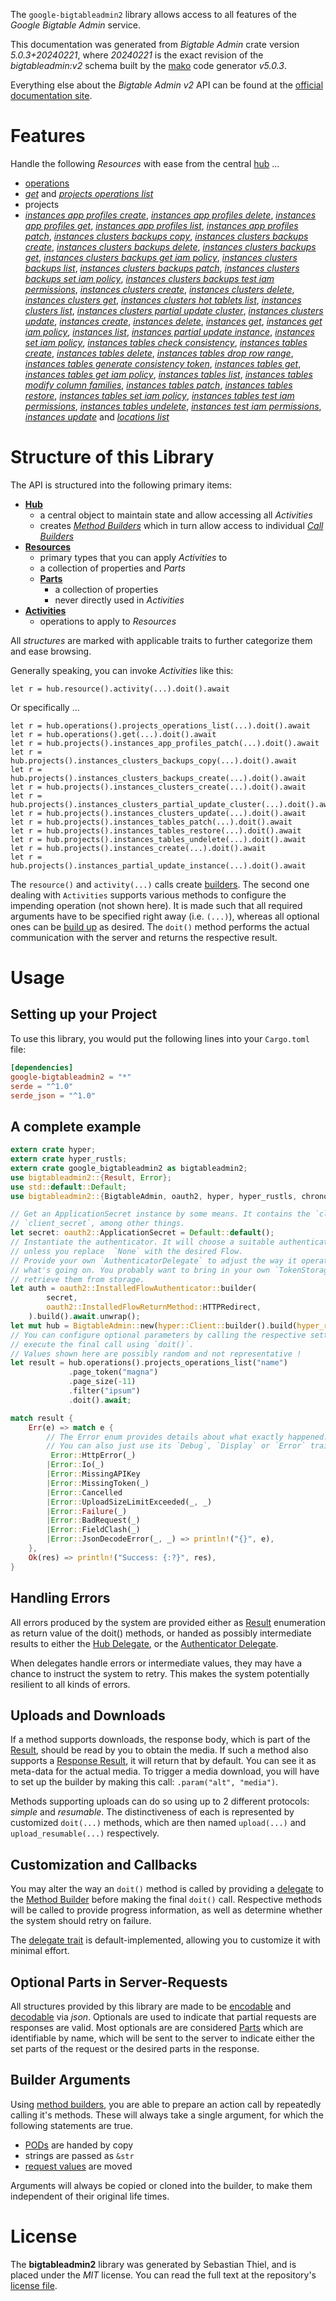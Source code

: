 <!---
DO NOT EDIT !
This file was generated automatically from 'src/generator/templates/api/README.md.mako'
DO NOT EDIT !
-->
The `google-bigtableadmin2` library allows access to all features of the *Google Bigtable Admin* service.

This documentation was generated from *Bigtable Admin* crate version *5.0.3+20240221*, where *20240221* is the exact revision of the *bigtableadmin:v2* schema built by the [mako](http://www.makotemplates.org/) code generator *v5.0.3*.

Everything else about the *Bigtable Admin* *v2* API can be found at the
[official documentation site](https://cloud.google.com/bigtable/).
# Features

Handle the following *Resources* with ease from the central [hub](https://docs.rs/google-bigtableadmin2/5.0.3+20240221/google_bigtableadmin2/BigtableAdmin) ... 

* [operations](https://docs.rs/google-bigtableadmin2/5.0.3+20240221/google_bigtableadmin2/api::Operation)
 * [*get*](https://docs.rs/google-bigtableadmin2/5.0.3+20240221/google_bigtableadmin2/api::OperationGetCall) and [*projects operations list*](https://docs.rs/google-bigtableadmin2/5.0.3+20240221/google_bigtableadmin2/api::OperationProjectOperationListCall)
* projects
 * [*instances app profiles create*](https://docs.rs/google-bigtableadmin2/5.0.3+20240221/google_bigtableadmin2/api::ProjectInstanceAppProfileCreateCall), [*instances app profiles delete*](https://docs.rs/google-bigtableadmin2/5.0.3+20240221/google_bigtableadmin2/api::ProjectInstanceAppProfileDeleteCall), [*instances app profiles get*](https://docs.rs/google-bigtableadmin2/5.0.3+20240221/google_bigtableadmin2/api::ProjectInstanceAppProfileGetCall), [*instances app profiles list*](https://docs.rs/google-bigtableadmin2/5.0.3+20240221/google_bigtableadmin2/api::ProjectInstanceAppProfileListCall), [*instances app profiles patch*](https://docs.rs/google-bigtableadmin2/5.0.3+20240221/google_bigtableadmin2/api::ProjectInstanceAppProfilePatchCall), [*instances clusters backups copy*](https://docs.rs/google-bigtableadmin2/5.0.3+20240221/google_bigtableadmin2/api::ProjectInstanceClusterBackupCopyCall), [*instances clusters backups create*](https://docs.rs/google-bigtableadmin2/5.0.3+20240221/google_bigtableadmin2/api::ProjectInstanceClusterBackupCreateCall), [*instances clusters backups delete*](https://docs.rs/google-bigtableadmin2/5.0.3+20240221/google_bigtableadmin2/api::ProjectInstanceClusterBackupDeleteCall), [*instances clusters backups get*](https://docs.rs/google-bigtableadmin2/5.0.3+20240221/google_bigtableadmin2/api::ProjectInstanceClusterBackupGetCall), [*instances clusters backups get iam policy*](https://docs.rs/google-bigtableadmin2/5.0.3+20240221/google_bigtableadmin2/api::ProjectInstanceClusterBackupGetIamPolicyCall), [*instances clusters backups list*](https://docs.rs/google-bigtableadmin2/5.0.3+20240221/google_bigtableadmin2/api::ProjectInstanceClusterBackupListCall), [*instances clusters backups patch*](https://docs.rs/google-bigtableadmin2/5.0.3+20240221/google_bigtableadmin2/api::ProjectInstanceClusterBackupPatchCall), [*instances clusters backups set iam policy*](https://docs.rs/google-bigtableadmin2/5.0.3+20240221/google_bigtableadmin2/api::ProjectInstanceClusterBackupSetIamPolicyCall), [*instances clusters backups test iam permissions*](https://docs.rs/google-bigtableadmin2/5.0.3+20240221/google_bigtableadmin2/api::ProjectInstanceClusterBackupTestIamPermissionCall), [*instances clusters create*](https://docs.rs/google-bigtableadmin2/5.0.3+20240221/google_bigtableadmin2/api::ProjectInstanceClusterCreateCall), [*instances clusters delete*](https://docs.rs/google-bigtableadmin2/5.0.3+20240221/google_bigtableadmin2/api::ProjectInstanceClusterDeleteCall), [*instances clusters get*](https://docs.rs/google-bigtableadmin2/5.0.3+20240221/google_bigtableadmin2/api::ProjectInstanceClusterGetCall), [*instances clusters hot tablets list*](https://docs.rs/google-bigtableadmin2/5.0.3+20240221/google_bigtableadmin2/api::ProjectInstanceClusterHotTabletListCall), [*instances clusters list*](https://docs.rs/google-bigtableadmin2/5.0.3+20240221/google_bigtableadmin2/api::ProjectInstanceClusterListCall), [*instances clusters partial update cluster*](https://docs.rs/google-bigtableadmin2/5.0.3+20240221/google_bigtableadmin2/api::ProjectInstanceClusterPartialUpdateClusterCall), [*instances clusters update*](https://docs.rs/google-bigtableadmin2/5.0.3+20240221/google_bigtableadmin2/api::ProjectInstanceClusterUpdateCall), [*instances create*](https://docs.rs/google-bigtableadmin2/5.0.3+20240221/google_bigtableadmin2/api::ProjectInstanceCreateCall), [*instances delete*](https://docs.rs/google-bigtableadmin2/5.0.3+20240221/google_bigtableadmin2/api::ProjectInstanceDeleteCall), [*instances get*](https://docs.rs/google-bigtableadmin2/5.0.3+20240221/google_bigtableadmin2/api::ProjectInstanceGetCall), [*instances get iam policy*](https://docs.rs/google-bigtableadmin2/5.0.3+20240221/google_bigtableadmin2/api::ProjectInstanceGetIamPolicyCall), [*instances list*](https://docs.rs/google-bigtableadmin2/5.0.3+20240221/google_bigtableadmin2/api::ProjectInstanceListCall), [*instances partial update instance*](https://docs.rs/google-bigtableadmin2/5.0.3+20240221/google_bigtableadmin2/api::ProjectInstancePartialUpdateInstanceCall), [*instances set iam policy*](https://docs.rs/google-bigtableadmin2/5.0.3+20240221/google_bigtableadmin2/api::ProjectInstanceSetIamPolicyCall), [*instances tables check consistency*](https://docs.rs/google-bigtableadmin2/5.0.3+20240221/google_bigtableadmin2/api::ProjectInstanceTableCheckConsistencyCall), [*instances tables create*](https://docs.rs/google-bigtableadmin2/5.0.3+20240221/google_bigtableadmin2/api::ProjectInstanceTableCreateCall), [*instances tables delete*](https://docs.rs/google-bigtableadmin2/5.0.3+20240221/google_bigtableadmin2/api::ProjectInstanceTableDeleteCall), [*instances tables drop row range*](https://docs.rs/google-bigtableadmin2/5.0.3+20240221/google_bigtableadmin2/api::ProjectInstanceTableDropRowRangeCall), [*instances tables generate consistency token*](https://docs.rs/google-bigtableadmin2/5.0.3+20240221/google_bigtableadmin2/api::ProjectInstanceTableGenerateConsistencyTokenCall), [*instances tables get*](https://docs.rs/google-bigtableadmin2/5.0.3+20240221/google_bigtableadmin2/api::ProjectInstanceTableGetCall), [*instances tables get iam policy*](https://docs.rs/google-bigtableadmin2/5.0.3+20240221/google_bigtableadmin2/api::ProjectInstanceTableGetIamPolicyCall), [*instances tables list*](https://docs.rs/google-bigtableadmin2/5.0.3+20240221/google_bigtableadmin2/api::ProjectInstanceTableListCall), [*instances tables modify column families*](https://docs.rs/google-bigtableadmin2/5.0.3+20240221/google_bigtableadmin2/api::ProjectInstanceTableModifyColumnFamilyCall), [*instances tables patch*](https://docs.rs/google-bigtableadmin2/5.0.3+20240221/google_bigtableadmin2/api::ProjectInstanceTablePatchCall), [*instances tables restore*](https://docs.rs/google-bigtableadmin2/5.0.3+20240221/google_bigtableadmin2/api::ProjectInstanceTableRestoreCall), [*instances tables set iam policy*](https://docs.rs/google-bigtableadmin2/5.0.3+20240221/google_bigtableadmin2/api::ProjectInstanceTableSetIamPolicyCall), [*instances tables test iam permissions*](https://docs.rs/google-bigtableadmin2/5.0.3+20240221/google_bigtableadmin2/api::ProjectInstanceTableTestIamPermissionCall), [*instances tables undelete*](https://docs.rs/google-bigtableadmin2/5.0.3+20240221/google_bigtableadmin2/api::ProjectInstanceTableUndeleteCall), [*instances test iam permissions*](https://docs.rs/google-bigtableadmin2/5.0.3+20240221/google_bigtableadmin2/api::ProjectInstanceTestIamPermissionCall), [*instances update*](https://docs.rs/google-bigtableadmin2/5.0.3+20240221/google_bigtableadmin2/api::ProjectInstanceUpdateCall) and [*locations list*](https://docs.rs/google-bigtableadmin2/5.0.3+20240221/google_bigtableadmin2/api::ProjectLocationListCall)




# Structure of this Library

The API is structured into the following primary items:

* **[Hub](https://docs.rs/google-bigtableadmin2/5.0.3+20240221/google_bigtableadmin2/BigtableAdmin)**
    * a central object to maintain state and allow accessing all *Activities*
    * creates [*Method Builders*](https://docs.rs/google-bigtableadmin2/5.0.3+20240221/google_bigtableadmin2/client::MethodsBuilder) which in turn
      allow access to individual [*Call Builders*](https://docs.rs/google-bigtableadmin2/5.0.3+20240221/google_bigtableadmin2/client::CallBuilder)
* **[Resources](https://docs.rs/google-bigtableadmin2/5.0.3+20240221/google_bigtableadmin2/client::Resource)**
    * primary types that you can apply *Activities* to
    * a collection of properties and *Parts*
    * **[Parts](https://docs.rs/google-bigtableadmin2/5.0.3+20240221/google_bigtableadmin2/client::Part)**
        * a collection of properties
        * never directly used in *Activities*
* **[Activities](https://docs.rs/google-bigtableadmin2/5.0.3+20240221/google_bigtableadmin2/client::CallBuilder)**
    * operations to apply to *Resources*

All *structures* are marked with applicable traits to further categorize them and ease browsing.

Generally speaking, you can invoke *Activities* like this:

```Rust,ignore
let r = hub.resource().activity(...).doit().await
```

Or specifically ...

```ignore
let r = hub.operations().projects_operations_list(...).doit().await
let r = hub.operations().get(...).doit().await
let r = hub.projects().instances_app_profiles_patch(...).doit().await
let r = hub.projects().instances_clusters_backups_copy(...).doit().await
let r = hub.projects().instances_clusters_backups_create(...).doit().await
let r = hub.projects().instances_clusters_create(...).doit().await
let r = hub.projects().instances_clusters_partial_update_cluster(...).doit().await
let r = hub.projects().instances_clusters_update(...).doit().await
let r = hub.projects().instances_tables_patch(...).doit().await
let r = hub.projects().instances_tables_restore(...).doit().await
let r = hub.projects().instances_tables_undelete(...).doit().await
let r = hub.projects().instances_create(...).doit().await
let r = hub.projects().instances_partial_update_instance(...).doit().await
```

The `resource()` and `activity(...)` calls create [builders][builder-pattern]. The second one dealing with `Activities` 
supports various methods to configure the impending operation (not shown here). It is made such that all required arguments have to be 
specified right away (i.e. `(...)`), whereas all optional ones can be [build up][builder-pattern] as desired.
The `doit()` method performs the actual communication with the server and returns the respective result.

# Usage

## Setting up your Project

To use this library, you would put the following lines into your `Cargo.toml` file:

```toml
[dependencies]
google-bigtableadmin2 = "*"
serde = "^1.0"
serde_json = "^1.0"
```

## A complete example

```Rust
extern crate hyper;
extern crate hyper_rustls;
extern crate google_bigtableadmin2 as bigtableadmin2;
use bigtableadmin2::{Result, Error};
use std::default::Default;
use bigtableadmin2::{BigtableAdmin, oauth2, hyper, hyper_rustls, chrono, FieldMask};

// Get an ApplicationSecret instance by some means. It contains the `client_id` and 
// `client_secret`, among other things.
let secret: oauth2::ApplicationSecret = Default::default();
// Instantiate the authenticator. It will choose a suitable authentication flow for you, 
// unless you replace  `None` with the desired Flow.
// Provide your own `AuthenticatorDelegate` to adjust the way it operates and get feedback about 
// what's going on. You probably want to bring in your own `TokenStorage` to persist tokens and
// retrieve them from storage.
let auth = oauth2::InstalledFlowAuthenticator::builder(
        secret,
        oauth2::InstalledFlowReturnMethod::HTTPRedirect,
    ).build().await.unwrap();
let mut hub = BigtableAdmin::new(hyper::Client::builder().build(hyper_rustls::HttpsConnectorBuilder::new().with_native_roots().https_or_http().enable_http1().build()), auth);
// You can configure optional parameters by calling the respective setters at will, and
// execute the final call using `doit()`.
// Values shown here are possibly random and not representative !
let result = hub.operations().projects_operations_list("name")
             .page_token("magna")
             .page_size(-11)
             .filter("ipsum")
             .doit().await;

match result {
    Err(e) => match e {
        // The Error enum provides details about what exactly happened.
        // You can also just use its `Debug`, `Display` or `Error` traits
         Error::HttpError(_)
        |Error::Io(_)
        |Error::MissingAPIKey
        |Error::MissingToken(_)
        |Error::Cancelled
        |Error::UploadSizeLimitExceeded(_, _)
        |Error::Failure(_)
        |Error::BadRequest(_)
        |Error::FieldClash(_)
        |Error::JsonDecodeError(_, _) => println!("{}", e),
    },
    Ok(res) => println!("Success: {:?}", res),
}

```
## Handling Errors

All errors produced by the system are provided either as [Result](https://docs.rs/google-bigtableadmin2/5.0.3+20240221/google_bigtableadmin2/client::Result) enumeration as return value of
the doit() methods, or handed as possibly intermediate results to either the 
[Hub Delegate](https://docs.rs/google-bigtableadmin2/5.0.3+20240221/google_bigtableadmin2/client::Delegate), or the [Authenticator Delegate](https://docs.rs/yup-oauth2/*/yup_oauth2/trait.AuthenticatorDelegate.html).

When delegates handle errors or intermediate values, they may have a chance to instruct the system to retry. This 
makes the system potentially resilient to all kinds of errors.

## Uploads and Downloads
If a method supports downloads, the response body, which is part of the [Result](https://docs.rs/google-bigtableadmin2/5.0.3+20240221/google_bigtableadmin2/client::Result), should be
read by you to obtain the media.
If such a method also supports a [Response Result](https://docs.rs/google-bigtableadmin2/5.0.3+20240221/google_bigtableadmin2/client::ResponseResult), it will return that by default.
You can see it as meta-data for the actual media. To trigger a media download, you will have to set up the builder by making
this call: `.param("alt", "media")`.

Methods supporting uploads can do so using up to 2 different protocols: 
*simple* and *resumable*. The distinctiveness of each is represented by customized 
`doit(...)` methods, which are then named `upload(...)` and `upload_resumable(...)` respectively.

## Customization and Callbacks

You may alter the way an `doit()` method is called by providing a [delegate](https://docs.rs/google-bigtableadmin2/5.0.3+20240221/google_bigtableadmin2/client::Delegate) to the 
[Method Builder](https://docs.rs/google-bigtableadmin2/5.0.3+20240221/google_bigtableadmin2/client::CallBuilder) before making the final `doit()` call. 
Respective methods will be called to provide progress information, as well as determine whether the system should 
retry on failure.

The [delegate trait](https://docs.rs/google-bigtableadmin2/5.0.3+20240221/google_bigtableadmin2/client::Delegate) is default-implemented, allowing you to customize it with minimal effort.

## Optional Parts in Server-Requests

All structures provided by this library are made to be [encodable](https://docs.rs/google-bigtableadmin2/5.0.3+20240221/google_bigtableadmin2/client::RequestValue) and 
[decodable](https://docs.rs/google-bigtableadmin2/5.0.3+20240221/google_bigtableadmin2/client::ResponseResult) via *json*. Optionals are used to indicate that partial requests are responses 
are valid.
Most optionals are are considered [Parts](https://docs.rs/google-bigtableadmin2/5.0.3+20240221/google_bigtableadmin2/client::Part) which are identifiable by name, which will be sent to 
the server to indicate either the set parts of the request or the desired parts in the response.

## Builder Arguments

Using [method builders](https://docs.rs/google-bigtableadmin2/5.0.3+20240221/google_bigtableadmin2/client::CallBuilder), you are able to prepare an action call by repeatedly calling it's methods.
These will always take a single argument, for which the following statements are true.

* [PODs][wiki-pod] are handed by copy
* strings are passed as `&str`
* [request values](https://docs.rs/google-bigtableadmin2/5.0.3+20240221/google_bigtableadmin2/client::RequestValue) are moved

Arguments will always be copied or cloned into the builder, to make them independent of their original life times.

[wiki-pod]: http://en.wikipedia.org/wiki/Plain_old_data_structure
[builder-pattern]: http://en.wikipedia.org/wiki/Builder_pattern
[google-go-api]: https://github.com/google/google-api-go-client

# License
The **bigtableadmin2** library was generated by Sebastian Thiel, and is placed 
under the *MIT* license.
You can read the full text at the repository's [license file][repo-license].

[repo-license]: https://github.com/Byron/google-apis-rsblob/main/LICENSE.md

